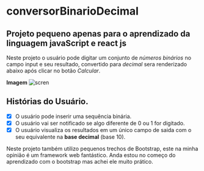 # conversorBinarioDecimal

## Projeto pequeno apenas para o aprendizado da linguagem javaScript e react js

Neste projeto o usuário pode digitar um conjunto de *números binários* no campo  input e seu resultado,
convertido para *decimal* sera renderizado abaixo após clicar no botão *Calcular*.


**Imagem**
![scren](https://user-images.githubusercontent.com/67978032/100280714-62b2ca80-2f47-11eb-93c6-8dc751f4d93a.png)


## Histórias do Usuário.

- [x] O usuário pode inserir uma sequência binária.
- [x] O usuário vai ser notificado se algo diferente de 0 ou 1 for digitado.
- [x] O usuário visualiza os resultados em um único campo de saida com o seu equivalente na **base decimal**  (base 10).

Neste projeto também utilizo pequenos trechos de Bootstrap, este na minha opinião é um framework web fantástico.
Anda estou no começo do aprendizado com o bootstrap mas achei ele muito prático.
